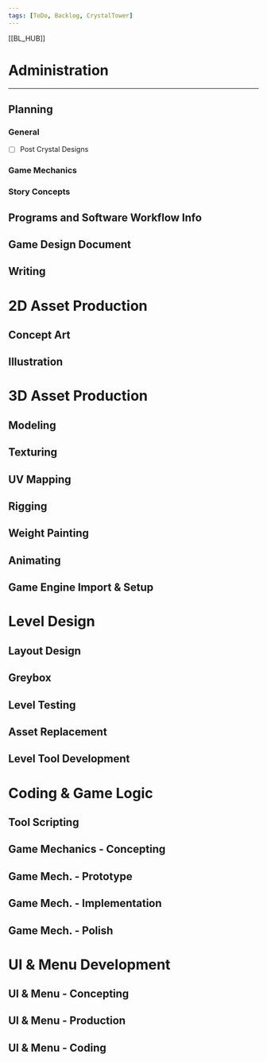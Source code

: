 ```yaml
---
tags: [ToDo, Backlog, CrystalTower]
---
```

[[BL_HUB]]
# Administration
---
## Planning
### General
- [ ] Post Crystal Designs 

### Game Mechanics
### Story Concepts


## Programs and Software Workflow Info
## Game Design Document
## Writing

# 2D Asset Production
## Concept Art
## Illustration

# 3D Asset Production
## Modeling
## Texturing 
## UV Mapping
## Rigging
## Weight Painting
## Animating
## Game Engine Import & Setup

# Level Design
## Layout Design
## Greybox
## Level Testing
## Asset Replacement
## Level Tool Development


# Coding & Game Logic
## Tool Scripting
## Game Mechanics - Concepting

## Game Mech. - Prototype
## Game Mech. - Implementation
## Game Mech. - Polish

# UI & Menu Development 
## UI & Menu - Concepting
## UI & Menu - Production
## UI & Menu - Coding


